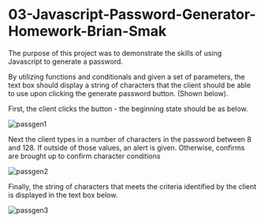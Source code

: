 # 03-Javascript-Password-Generator-Homework-Brian-Smak

The purpose of this project was to demonstrate the skills of using Javascript to generate a password.<p>
By utilizing functions and conditionals and given a set of parameters, the text box should display a string of characters that the client should be able to use upon clicking the generate password button. (Shown below).<p>
  <p>
  <p>
  First, the client clicks the button - the beginning state should be as below.<p>
 <img src='https://i.ibb.co/Jj2Xn5m/pass-gen-1.png' alt='passgen1'>
 <p>
 Next the client types in a number of characters in the password between 8 and 128. If outside of those values, an alert is given. Otherwise, confirms are brought up to confirm character conditions
 <p>
<img src='https://i.ibb.co/0rY4jgT/pass-gen-2.png' alt='passgen2'>
<p>
Finally, the string of characters that meets the criteria identified by the client is displayed in the text box below.
<p>
<img src='https://i.ibb.co/FqfxkP5/pass-gen-3.png' alt='passgen3'>
<!--stackedit_data:
eyJoaXN0b3J5IjpbNzg5Mjg2NzkxXX0=
-->
